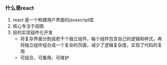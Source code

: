 ### 什么是react
1. react 是一个构建用户界面的javascript库
2. 核心专注于视图
3. 目的实现组件化开发
    - 将复杂界面分割成若干个独立组件，每个组件包含自己的逻辑和样式，再将独立组件组合成一个复杂的页面，减少了逻辑复杂度，实现了代码的复用
    - 可组合，可重用，可维护



